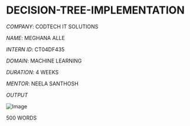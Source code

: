# DECISION-TREE-IMPLEMENTATION

*COMPANY*: CODTECH IT SOLUTIONS

*NAME*: MEGHANA ALLE

*INTERN ID*: CT04DF435

*DOMAIN*: MACHINE LEARNING

*DURATION*: 4 WEEKS

*MENTOR*: NEELA SANTHOSH

*OUTPUT*

![Image](https://github.com/user-attachments/assets/053a2292-f454-4b53-9e71-0bf0878b8f36)

500 WORDS
